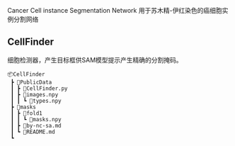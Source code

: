 Cancer Cell instance Segmentation Network 用于苏木精-伊红染色的癌细胞实例分割网络



## CellFinder
细胞检测器，产生目标框供SAM模型提示产生精确的分割掩码。
```
📦CellFinder
 ┣ 📂PublicData
 ┃ ┣ 📜CellFinder.py
 ┃ ┣ 📜images.npy
 ┃ ┃ ┗ 📜types.npy
 ┣ 📂masks
 ┃ ┣ 📂fold1
 ┃ ┃ ┗ 📜masks.npy
 ┃ ┣ 📜by-nc-sa.md
 ┃ ┗ 📜README.md
 ┗
```